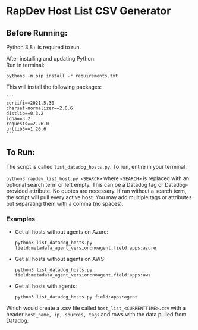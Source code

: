 # RapDev Host List CSV Generator

## Before Running:

Python 3.8+ is required to run. 

After installing and updating Python:  
Run in terminal:  

`python3 -m pip install -r requirements.txt`  

This will install the following packages:

    ```
    certifi==2021.5.30
    charset-normalizer==2.0.6
    distlib==0.3.2
    idna==3.2
    requests==2.26.0
    urllib3==1.26.6
    ```

## To Run:

The script is called `list_datadog_hosts.py`. To run, entire in your terminal:  

`python3 rapdev_list_host.py <SEARCH>`  where `<SEARCH>` is replaced with an optional search term or left empty. This can be a Datadog tag or Datadog-provided attribute. No quotes are necessary. If ran without a search term, the script will pull every active host. You may add multiple tags or attributes but separating them with a comma (no spaces). 

### Examples

- Get all hosts without agents on Azure:

    ```
    python3 list_datadog_hosts.py field:metadata_agent_version:noagent,field:apps:azure
    ```

- Get all hosts without agents on AWS:

    ```
    python3 list_datadog_hosts.py field:metadata_agent_version:noagent,field:apps:aws
    ```

- Get all hosts with agents:

    ```
    python3 list_datadog_hosts.py field:apps:agent
    ```

Which would create a .csv file called `host_list_<CURRENTTIME>.csv` with a header `host_name, ip, sources, tags` and rows with the data pulled from Datadog.
